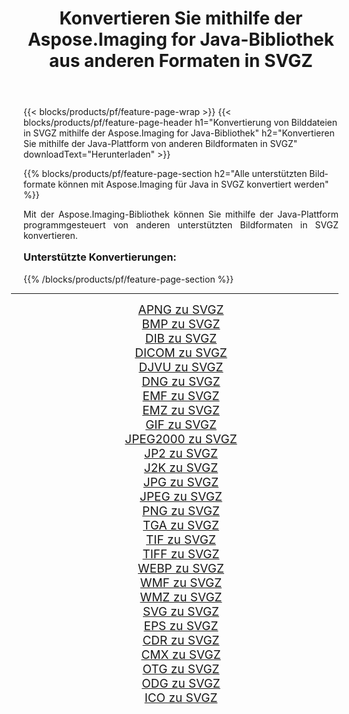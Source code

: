 ﻿---
title: Konvertieren Sie mithilfe der Aspose.Imaging for Java-Bibliothek aus anderen Formaten in SVGZ 
weight: 3920
url: /de/java/conversion/to/svgz/ 
lang: de
langdirlevel: 2
locales: zh-hans,ja,it,ru,de,es,fr,nl,id,lt,pl,pt,vi,tr,ko,zh-hant,ar,hi,th,sv,cs,uk,he
description: Mit Aspose.Imaging können Sie mithilfe von Java aus anderen Formaten in SVGZ konvertieren
---

{{< blocks/products/pf/feature-page-wrap >}}
{{< blocks/products/pf/feature-page-header h1="Konvertierung von Bilddateien in SVGZ mithilfe der Aspose.Imaging for Java-Bibliothek" h2="Konvertieren Sie mithilfe der Java-Plattform von anderen Bildformaten in SVGZ" downloadText="Herunterladen" >}}


{{% blocks/products/pf/feature-page-section  h2="Alle unterstützten Bildformate können mit Aspose.Imaging für Java in SVGZ konvertiert werden" %}}
<p align=justify>Mit der Aspose.Imaging-Bibliothek können Sie mithilfe der Java-Plattform programmgesteuert von anderen unterstützten Bildformaten in SVGZ konvertieren.</p>
<h3 style="margin-top:16px;">
Unterstützte Konvertierungen:
</h3>
{{% /blocks/products/pf/feature-page-section %}}
<div class="container-fluid productfamilypage bg-gray">
    <div class="convertypes bg-gray agp-content section">
        <div class="container">
		<hr style="margin-left:-20px;"/>
		<div class="row other-converters" style="gap: 10px;font-size: 19px;text-align:center;">
		    <div class='col-md-3 other-converter remove-lp remove-rp'><a href="/imaging/de/java/conversion/apng-to-svgz/" style="padding:15px;">APNG zu SVGZ</a></div>
<div class='col-md-3 other-converter remove-lp remove-rp'><a href="/imaging/de/java/conversion/bmp-to-svgz/" style="padding:15px;">BMP zu SVGZ</a></div>
<div class='col-md-3 other-converter remove-lp remove-rp'><a href="/imaging/de/java/conversion/dib-to-svgz/" style="padding:15px;">DIB zu SVGZ</a></div>
<div class='col-md-3 other-converter remove-lp remove-rp'><a href="/imaging/de/java/conversion/dicom-to-svgz/" style="padding:15px;">DICOM zu SVGZ</a></div>
<div class='col-md-3 other-converter remove-lp remove-rp'><a href="/imaging/de/java/conversion/djvu-to-svgz/" style="padding:15px;">DJVU zu SVGZ</a></div>
<div class='col-md-3 other-converter remove-lp remove-rp'><a href="/imaging/de/java/conversion/dng-to-svgz/" style="padding:15px;">DNG zu SVGZ</a></div>
<div class='col-md-3 other-converter remove-lp remove-rp'><a href="/imaging/de/java/conversion/emf-to-svgz/" style="padding:15px;">EMF zu SVGZ</a></div>
<div class='col-md-3 other-converter remove-lp remove-rp'><a href="/imaging/de/java/conversion/emz-to-svgz/" style="padding:15px;">EMZ zu SVGZ</a></div>
<div class='col-md-3 other-converter remove-lp remove-rp'><a href="/imaging/de/java/conversion/gif-to-svgz/" style="padding:15px;">GIF zu SVGZ</a></div>
<div class='col-md-3 other-converter remove-lp remove-rp'><a href="/imaging/de/java/conversion/jpeg2000-to-svgz/" style="padding:15px;">JPEG2000 zu SVGZ</a></div>
<div class='col-md-3 other-converter remove-lp remove-rp'><a href="/imaging/de/java/conversion/jp2-to-svgz/" style="padding:15px;">JP2 zu SVGZ</a></div>
<div class='col-md-3 other-converter remove-lp remove-rp'><a href="/imaging/de/java/conversion/j2k-to-svgz/" style="padding:15px;">J2K zu SVGZ</a></div>
<div class='col-md-3 other-converter remove-lp remove-rp'><a href="/imaging/de/java/conversion/jpg-to-svgz/" style="padding:15px;">JPG zu SVGZ</a></div>
<div class='col-md-3 other-converter remove-lp remove-rp'><a href="/imaging/de/java/conversion/jpeg-to-svgz/" style="padding:15px;">JPEG zu SVGZ</a></div>
<div class='col-md-3 other-converter remove-lp remove-rp'><a href="/imaging/de/java/conversion/png-to-svgz/" style="padding:15px;">PNG zu SVGZ</a></div>
<div class='col-md-3 other-converter remove-lp remove-rp'><a href="/imaging/de/java/conversion/tga-to-svgz/" style="padding:15px;">TGA zu SVGZ</a></div>
<div class='col-md-3 other-converter remove-lp remove-rp'><a href="/imaging/de/java/conversion/tif-to-svgz/" style="padding:15px;">TIF zu SVGZ</a></div>
<div class='col-md-3 other-converter remove-lp remove-rp'><a href="/imaging/de/java/conversion/tiff-to-svgz/" style="padding:15px;">TIFF zu SVGZ</a></div>
<div class='col-md-3 other-converter remove-lp remove-rp'><a href="/imaging/de/java/conversion/webp-to-svgz/" style="padding:15px;">WEBP zu SVGZ</a></div>
<div class='col-md-3 other-converter remove-lp remove-rp'><a href="/imaging/de/java/conversion/wmf-to-svgz/" style="padding:15px;">WMF zu SVGZ</a></div>
<div class='col-md-3 other-converter remove-lp remove-rp'><a href="/imaging/de/java/conversion/wmz-to-svgz/" style="padding:15px;">WMZ zu SVGZ</a></div>
<div class='col-md-3 other-converter remove-lp remove-rp'><a href="/imaging/de/java/conversion/svg-to-svgz/" style="padding:15px;">SVG zu SVGZ</a></div>
<div class='col-md-3 other-converter remove-lp remove-rp'><a href="/imaging/de/java/conversion/eps-to-svgz/" style="padding:15px;">EPS zu SVGZ</a></div>
<div class='col-md-3 other-converter remove-lp remove-rp'><a href="/imaging/de/java/conversion/cdr-to-svgz/" style="padding:15px;">CDR zu SVGZ</a></div>
<div class='col-md-3 other-converter remove-lp remove-rp'><a href="/imaging/de/java/conversion/cmx-to-svgz/" style="padding:15px;">CMX zu SVGZ</a></div>
<div class='col-md-3 other-converter remove-lp remove-rp'><a href="/imaging/de/java/conversion/otg-to-svgz/" style="padding:15px;">OTG zu SVGZ</a></div>
<div class='col-md-3 other-converter remove-lp remove-rp'><a href="/imaging/de/java/conversion/odg-to-svgz/" style="padding:15px;">ODG zu SVGZ</a></div>
<div class='col-md-3 other-converter remove-lp remove-rp'><a href="/imaging/de/java/conversion/ico-to-svgz/" style="padding:15px;">ICO zu SVGZ</a></div>
                </div>
        </div>
    </div>
</div>
<br/>

